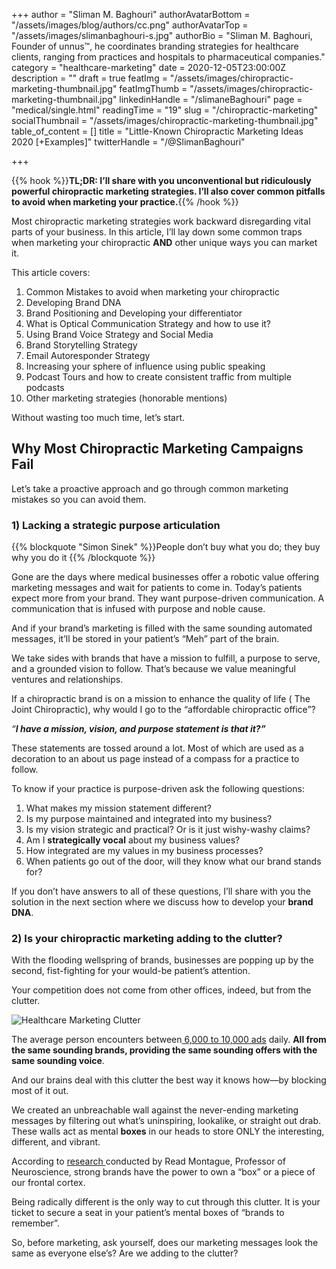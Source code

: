 +++
author = "Sliman M. Baghouri"
authorAvatarBottom = "/assets/images/blog/authors/cc.png"
authorAvatarTop = "/assets/images/slimanbaghouri-s.jpg"
authorBio = "Sliman M. Baghouri, Founder of unnus™, he coordinates branding strategies for healthcare clients, ranging from practices and hospitals to pharmaceutical companies."
category = "healthcare-marketing"
date = 2020-12-05T23:00:00Z
description = ""
draft = true
featImg = "/assets/images/chiropractic-marketing-thumbnail.jpg"
featImgThumb = "/assets/images/chiropractic-marketing-thumbnail.jpg"
linkedinHandle = "/slimaneBaghouri"
page = "medical/single.html"
readingTime = "19"
slug = "/chiropractic-marketing"
socialThumbnail = "/assets/images/chiropractic-marketing-thumbnail.jpg"
table_of_content = []
title = "Little-Known Chiropractic Marketing Ideas 2020 [+Examples]"
twitterHandle = "/@SlimanBaghouri"

+++

{{% hook %}}**TL;DR: I’ll share with you unconventional but ridiculously powerful chiropractic marketing strategies. I’ll also cover common pitfalls to avoid when marketing your practice.**{{% /hook %}}

Most chiropractic marketing strategies work backward disregarding vital parts of your business. In this article, I’ll lay down some common traps when marketing your chiropractic **AND** other unique ways you can market it.

This article covers:

 1. Common Mistakes to avoid when marketing your chiropractic
 2. Developing Brand DNA
 3. Brand Positioning and Developing your differentiator
 4. What is Optical Communication Strategy and how to use it?
 5. Using Brand Voice Strategy and Social Media
 6. Brand Storytelling Strategy
 7. Email Autoresponder Strategy
 8. Increasing your sphere of influence using public speaking
 9. Podcast Tours and how to create consistent traffic from multiple podcasts
10. Other marketing strategies (honorable mentions)

Without wasting too much time, let’s start.

## **Why Most Chiropractic Marketing Campaigns Fail**

Let’s take a proactive approach and go through common marketing mistakes so you can avoid them.

### **1) Lacking a strategic purpose articulation**

{{% blockquote "Simon Sinek" %}}People don’t buy what you do; they buy why you do it {{% /blockquote %}}

Gone are the days where medical businesses offer a robotic value offering marketing messages and wait for patients to come in. Today’s patients expect more from your brand. They want purpose-driven communication. A communication that is infused with purpose and noble cause.

And if your brand’s marketing is filled with the same sounding automated messages, it’ll be stored in your patient’s “Meh” part of the brain.

We take sides with brands that have a mission to fulfill, a purpose to serve, and a grounded vision to follow. That’s because we value meaningful ventures and relationships.

If a chiropractic brand is on a mission to enhance the quality of life ( The Joint Chiropractic), why would I go to the “affordable chiropractic office”?

_“**I have a mission, vision, and purpose statement is that it?”**_

These statements are tossed around a lot. Most of which are used as a decoration to an about us page instead of a compass for a practice to follow.

To know if your practice is purpose-driven ask the following questions:

1. What makes my mission statement different?
2. Is my purpose maintained and integrated into my business?
3. Is my vision strategic and practical? Or is it just wishy-washy claims?
4. Am I **strategically vocal** about my business values?
5. How integrated are my values in my business processes?
6. When patients go out of the door, will they know what our brand stands for?

If you don’t have answers to all of these questions, I’ll share with you the solution in the next section where we discuss how to develop your **brand DNA**.

### **2) Is your chiropractic marketing adding to the clutter?**

With the flooding wellspring of brands, businesses are popping up by the second, fist-fighting for your would-be patient’s attention.

Your competition does not come from other offices, indeed, but from the clutter.

![Healthcare Marketing Clutter](/assets/images/clear-the-clutter.png "Market Clutter")

The average person encounters between[ 6,000 to 10,000 ads](https://www.forbes.com/sites/forbesagencycouncil/2017/08/25/finding-brand-success-in-the-digital-world/?sh=5c62d645626e) daily. **All from the same sounding brands, providing the same sounding offers with the same sounding voice**.

And our brains deal with this clutter the best way it knows how—by blocking most of it out.

We created an unbreachable wall against the never-ending marketing messages by filtering out what’s uninspiring, lookalike, or straight out drab. These walls act as mental **boxes** in our heads to store ONLY the interesting, different, and vibrant.

According to [research ](https://link.springer.com/article/10.1007%2Fs12115-010-9408-1 "link to the research")conducted by Read Montague, Professor of Neuroscience, strong brands have the power to own a “box” or a piece of our frontal cortex.

Being radically different is the only way to cut through this clutter. It is your ticket to secure a seat in your patient’s mental boxes of “brands to remember”.

So, before marketing, ask yourself, does our marketing messages look the same as everyone else’s? Are we adding to the clutter?